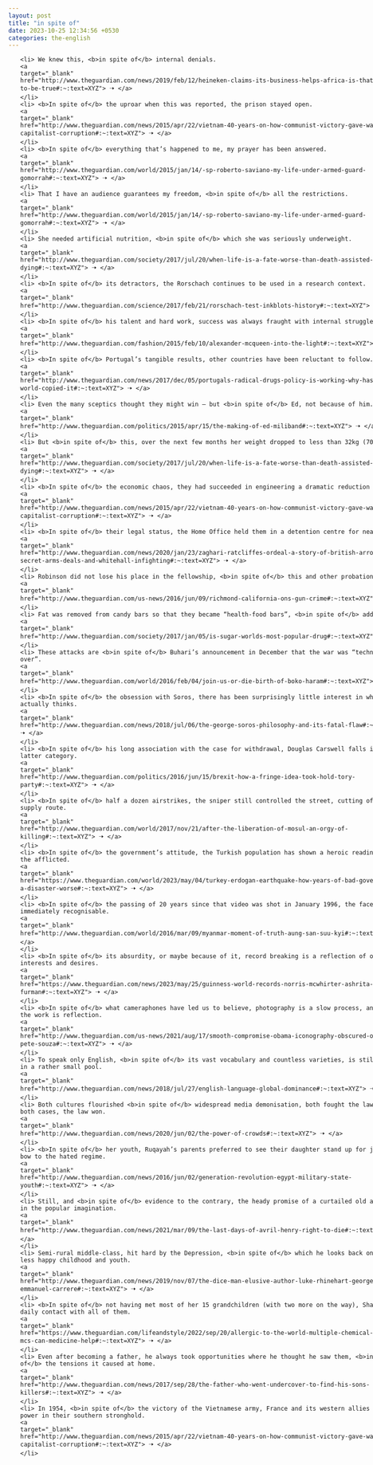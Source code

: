 ```yaml
---
layout: post
title: "in spite of"
date: 2023-10-25 12:34:56 +0530
categories: the-english
---
```

<style>
    ol {
        width: 800px;
        margin: 0 auto;
    }
ol li {
    font-size: 18px;
    line-height: 1.5;
    padding-bottom: 8px;
}
</style>
<ol>

    <li> We knew this, <b>in spite of</b> internal denials.
    <a 
    target="_blank" 
    href="http://www.theguardian.com/news/2019/feb/12/heineken-claims-its-business-helps-africa-is-that-too-good-to-be-true#:~:text=XYZ"> 🠢 </a>
    </li>
    <li> <b>In spite of</b> the uproar when this was reported, the prison stayed open.
    <a 
    target="_blank" 
    href="http://www.theguardian.com/news/2015/apr/22/vietnam-40-years-on-how-communist-victory-gave-way-to-capitalist-corruption#:~:text=XYZ"> 🠢 </a>
    </li>
    <li> <b>In spite of</b> everything that’s happened to me, my prayer has been answered.
    <a 
    target="_blank" 
    href="http://www.theguardian.com/world/2015/jan/14/-sp-roberto-saviano-my-life-under-armed-guard-gomorrah#:~:text=XYZ"> 🠢 </a>
    </li>
    <li> That I have an audience guarantees my freedom, <b>in spite of</b> all the restrictions.
    <a 
    target="_blank" 
    href="http://www.theguardian.com/world/2015/jan/14/-sp-roberto-saviano-my-life-under-armed-guard-gomorrah#:~:text=XYZ"> 🠢 </a>
    </li>
    <li> She needed artificial nutrition, <b>in spite of</b> which she was seriously underweight.
    <a 
    target="_blank" 
    href="http://www.theguardian.com/society/2017/jul/20/when-life-is-a-fate-worse-than-death-assisted-dying#:~:text=XYZ"> 🠢 </a>
    </li>
    <li> <b>In spite of</b> its detractors, the Rorschach continues to be used in a research context.
    <a 
    target="_blank" 
    href="http://www.theguardian.com/science/2017/feb/21/rorschach-test-inkblots-history#:~:text=XYZ"> 🠢 </a>
    </li>
    <li> <b>In spite of</b> his talent and hard work, success was always fraught with internal struggle.
    <a 
    target="_blank" 
    href="http://www.theguardian.com/fashion/2015/feb/10/alexander-mcqueen-into-the-light#:~:text=XYZ"> 🠢 </a>
    </li>
    <li> <b>In spite of</b> Portugal’s tangible results, other countries have been reluctant to follow.
    <a 
    target="_blank" 
    href="http://www.theguardian.com/news/2017/dec/05/portugals-radical-drugs-policy-is-working-why-hasnt-the-world-copied-it#:~:text=XYZ"> 🠢 </a>
    </li>
    <li> Even the many sceptics thought they might win – but <b>in spite of</b> Ed, not because of him.
    <a 
    target="_blank" 
    href="http://www.theguardian.com/politics/2015/apr/15/the-making-of-ed-miliband#:~:text=XYZ"> 🠢 </a>
    </li>
    <li> But <b>in spite of</b> this, over the next few months her weight dropped to less than 32kg (70lb).
    <a 
    target="_blank" 
    href="http://www.theguardian.com/society/2017/jul/20/when-life-is-a-fate-worse-than-death-assisted-dying#:~:text=XYZ"> 🠢 </a>
    </li>
    <li> <b>In spite of</b> the economic chaos, they had succeeded in engineering a dramatic reduction of poverty.
    <a 
    target="_blank" 
    href="http://www.theguardian.com/news/2015/apr/22/vietnam-40-years-on-how-communist-victory-gave-way-to-capitalist-corruption#:~:text=XYZ"> 🠢 </a>
    </li>
    <li> <b>In spite of</b> their legal status, the Home Office held them in a detention centre for nearly a week.
    <a 
    target="_blank" 
    href="http://www.theguardian.com/news/2020/jan/23/zaghari-ratcliffes-ordeal-a-story-of-british-arrogance-secret-arms-deals-and-whitehall-infighting#:~:text=XYZ"> 🠢 </a>
    </li>
    <li> Robinson did not lose his place in the fellowship, <b>in spite of</b> this and other probation violations.
    <a 
    target="_blank" 
    href="http://www.theguardian.com/us-news/2016/jun/09/richmond-california-ons-gun-crime#:~:text=XYZ"> 🠢 </a>
    </li>
    <li> Fat was removed from candy bars so that they became “health-food bars”, <b>in spite of</b> added sugar.
    <a 
    target="_blank" 
    href="http://www.theguardian.com/society/2017/jan/05/is-sugar-worlds-most-popular-drug#:~:text=XYZ"> 🠢 </a>
    </li>
    <li> These attacks are <b>in spite of</b> Buhari’s announcement in December that the war was “technically over”.
    <a 
    target="_blank" 
    href="http://www.theguardian.com/world/2016/feb/04/join-us-or-die-birth-of-boko-haram#:~:text=XYZ"> 🠢 </a>
    </li>
    <li> <b>In spite of</b> the obsession with Soros, there has been surprisingly little interest in what he actually thinks.
    <a 
    target="_blank" 
    href="http://www.theguardian.com/news/2018/jul/06/the-george-soros-philosophy-and-its-fatal-flaw#:~:text=XYZ"> 🠢 </a>
    </li>
    <li> <b>In spite of</b> his long association with the case for withdrawal, Douglas Carswell falls into the latter category.
    <a 
    target="_blank" 
    href="http://www.theguardian.com/politics/2016/jun/15/brexit-how-a-fringe-idea-took-hold-tory-party#:~:text=XYZ"> 🠢 </a>
    </li>
    <li> <b>In spite of</b> half a dozen airstrikes, the sniper still controlled the street, cutting off the only supply route.
    <a 
    target="_blank" 
    href="http://www.theguardian.com/world/2017/nov/21/after-the-liberation-of-mosul-an-orgy-of-killing#:~:text=XYZ"> 🠢 </a>
    </li>
    <li> <b>In spite of</b> the government’s attitude, the Turkish population has shown a heroic readiness to help the afflicted.
    <a 
    target="_blank" 
    href="https://www.theguardian.com/world/2023/may/04/turkey-erdogan-earthquake-how-years-of-bad-government-made-a-disaster-worse#:~:text=XYZ"> 🠢 </a>
    </li>
    <li> <b>In spite of</b> the passing of 20 years since that video was shot in January 1996, the face is immediately recognisable.
    <a 
    target="_blank" 
    href="http://www.theguardian.com/world/2016/mar/09/myanmar-moment-of-truth-aung-san-suu-kyi#:~:text=XYZ"> 🠢 </a>
    </li>
    <li> <b>In spite of</b> its absurdity, or maybe because of it, record breaking is a reflection of our deepest interests and desires.
    <a 
    target="_blank" 
    href="https://www.theguardian.com/news/2023/may/25/guinness-world-records-norris-mcwhirter-ashrita-furman#:~:text=XYZ"> 🠢 </a>
    </li>
    <li> <b>In spite of</b> what cameraphones have led us to believe, photography is a slow process, and most of the work is reflection.
    <a 
    target="_blank" 
    href="http://www.theguardian.com/us-news/2021/aug/17/smooth-compromise-obama-iconography-obscured-omissions-pete-souza#:~:text=XYZ"> 🠢 </a>
    </li>
    <li> To speak only English, <b>in spite of</b> its vast vocabulary and countless varieties, is still to dwell in a rather small pool.
    <a 
    target="_blank" 
    href="http://www.theguardian.com/news/2018/jul/27/english-language-global-dominance#:~:text=XYZ"> 🠢 </a>
    </li>
    <li> Both cultures flourished <b>in spite of</b> widespread media demonisation, both fought the law – and in both cases, the law won.
    <a 
    target="_blank" 
    href="http://www.theguardian.com/news/2020/jun/02/the-power-of-crowds#:~:text=XYZ"> 🠢 </a>
    </li>
    <li> <b>In spite of</b> her youth, Ruqayah’s parents preferred to see their daughter stand up for justice than bow to the hated regime.
    <a 
    target="_blank" 
    href="http://www.theguardian.com/news/2016/jun/02/generation-revolution-egypt-military-state-youth#:~:text=XYZ"> 🠢 </a>
    </li>
    <li> Still, and <b>in spite of</b> evidence to the contrary, the heady promise of a curtailed old age endures in the popular imagination.
    <a 
    target="_blank" 
    href="http://www.theguardian.com/news/2021/mar/09/the-last-days-of-avril-henry-right-to-die#:~:text=XYZ"> 🠢 </a>
    </li>
    <li> Semi-rural middle-class, hit hard by the Depression, <b>in spite of</b> which he looks back on a more or less happy childhood and youth.
    <a 
    target="_blank" 
    href="http://www.theguardian.com/news/2019/nov/07/the-dice-man-elusive-author-luke-rhinehart-george-cockroft-emmanuel-carrere#:~:text=XYZ"> 🠢 </a>
    </li>
    <li> <b>In spite of</b> not having met most of her 15 grandchildren (with two more on the way), Sharon keeps in daily contact with all of them.
    <a 
    target="_blank" 
    href="https://www.theguardian.com/lifeandstyle/2022/sep/20/allergic-to-the-world-multiple-chemical-sensitivity-mcs-can-medicine-help#:~:text=XYZ"> 🠢 </a>
    </li>
    <li> Even after becoming a father, he always took opportunities where he thought he saw them, <b>in spite of</b> the tensions it caused at home.
    <a 
    target="_blank" 
    href="http://www.theguardian.com/news/2017/sep/28/the-father-who-went-undercover-to-find-his-sons-killers#:~:text=XYZ"> 🠢 </a>
    </li>
    <li> In 1954, <b>in spite of</b> the victory of the Vietnamese army, France and its western allies hung on to power in their southern stronghold.
    <a 
    target="_blank" 
    href="http://www.theguardian.com/news/2015/apr/22/vietnam-40-years-on-how-communist-victory-gave-way-to-capitalist-corruption#:~:text=XYZ"> 🠢 </a>
    </li>